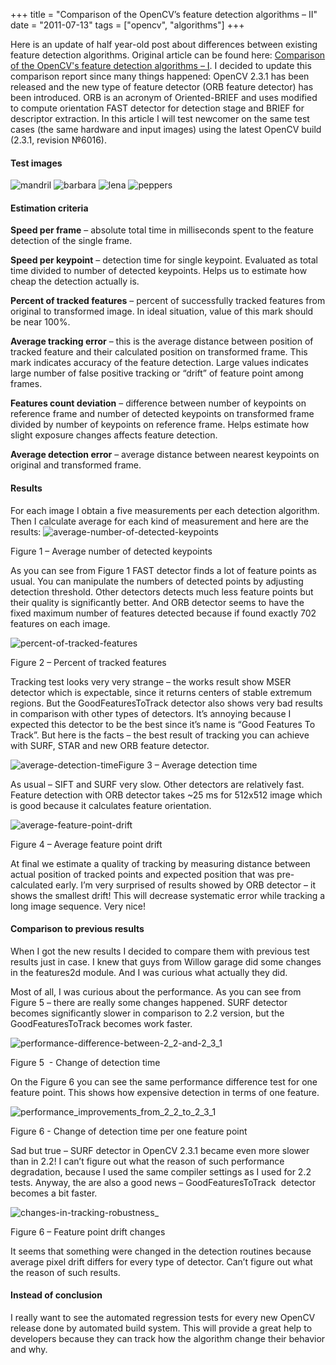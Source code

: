 +++
title =  "Comparison of the OpenCV’s feature detection algorithms – II"
date = "2011-07-13"
tags =  ["opencv", "algorithms"]
+++

Here is an update of half year-old post about differences between existing feature detection algorithms. Original article can be found here: [Comparison of the OpenCV's feature detection algorithms – I][1]. I decided to update this comparison report since many things happened: OpenCV 2.3.1 has been released and the new type of feature detector (ORB feature detector) has been introduced. ORB is an acronym of Oriented-BRIEF and uses modified to compute orientation FAST detector for detection stage and BRIEF for descriptor extraction. In this article I will test newcomer on the same test cases (the same hardware and input images) using the latest OpenCV build (2.3.1, revision №6016).

<!--more-->

#### Test images

![mandril][2] ![barbara][3] ![lena][4] ![peppers][5]

#### Estimation criteria

**Speed per frame** – absolute total time in milliseconds spent to the feature detection of the single frame.

**Speed per keypoint** – detection time for single keypoint. Evaluated as total time divided to number of detected keypoints. Helps us to estimate how cheap the detection actually is.

**Percent of tracked features** – percent of successfully tracked features from original to transformed image. In ideal situation, value of this mark should be near 100%.

**Average tracking error** – this is the average distance between position of tracked feature and their calculated position on transformed frame. This mark indicates accuracy of the feature detection. Large values indicates large number of false positive tracking or “drift” of feature point among frames.

**Features count deviation** – difference between number of keypoints on reference frame and number of detected keypoints on transformed frame divided by number of keypoints on reference frame. Helps estimate how slight exposure changes affects feature detection.

**Average detection error** – average distance between nearest keypoints on original and transformed frame.

#### Results

For each image I obtain a five measurements per each detection algorithm. Then I calculate average for each kind of measurement and here are the results: ![average-number-of-detected-keypoints][6]

Figure 1 – Average number of detected keypoints 

As you can see from Figure 1 FAST detector finds a lot of feature points as usual. You can manipulate the numbers of detected points by adjusting detection threshold. Other detectors detects much less feature points but their quality is significantly better. And ORB detector seems to have the fixed maximum number of features detected because if found exactly 702 features on each image.

![percent-of-tracked-features][7]

Figure 2 – Percent of tracked features

Tracking test looks very very strange – the works result show MSER detector which is expectable, since it returns centers of stable extremum regions. But the GoodFeaturesToTrack detector also shows very bad results in comparison with other types of detectors. It’s annoying because I expected this detector to be the best since it’s name is “Good Features To Track”. But here is the facts – the best result of tracking you can achieve with SURF, STAR and new ORB feature detector.

![average-detection-time][8]Figure 3 – Average detection time 

As usual – SIFT and SURF very slow. Other detectors are relatively fast. Feature detection with ORB detector takes ~25 ms for 512x512 image which is good because it calculates feature orientation.

![average-feature-point-drift][9]

Figure 4 – Average feature point drift 

At final we estimate a quality of tracking by measuring distance between actual position of tracked points and expected position that was pre-calculated early. I’m very surprised of results showed by ORB detector – it shows the smallest drift! This will decrease systematic error while tracking a long image sequence. Very nice! 

#### Comparison to previous results

When I got the new results I decided to compare them with previous test results just in case. I knew that guys from Willow garage did some changes in the features2d module. And I was curious what actually they did. 

Most of all, I was curious about the performance. As you can see from Figure 5 – there are really some changes happened. SURF detector becomes significantly slower in comparison to 2.2 version, but the GoodFeaturesToTrack becomes work faster. 

![performance-difference-between-2_2-and-2_3_1][10]

Figure 5  \- Change of detection time 

On the Figure 6 you can see the same performance difference test for one feature point. This shows how expensive detection in terms of one feature.

![performance_improvements_from_2_2_to_2_3_1][11]

Figure 6 - Change of detection time per one feature point

Sad but true – SURF detector in OpenCV 2.3.1 became even more slower than in 2.2! I can’t figure out what the reason of such performance degradation, because I used the same compiler settings as I used for 2.2 tests. Anyway, the are also a good news – GoodFeaturesToTrack  detector becomes a bit faster.

![changes-in-tracking-robustness_][12]

Figure 6 – Feature point drift changes

It seems that something were changed in the detection routines because average pixel drift differs for every type of detector. Can’t figure out what the reason of such results. 

#### Instead of conclusion

I really want to see the automated regression tests for every new OpenCV release done by automated build system. This will provide a great help to developers because they can track how the algorithm change their behavior and why.

   [1]: http://computer-vision-talks.com/2011/01/comparison-of-the-opencvs-feature-detection-algorithms-2/
   [2]: mandril_thumb.jpg (mandril)
   [3]: barbara_thumb.jpg (barbara)
   [4]: lena_thumb.jpg (lena)
   [5]: peppers_thumb.jpg (peppers)
   [6]: average-number-of-detected-keypoints_thumb.png (average-number-of-detected-keypoints)
   [7]: percent-of-tracked-features_thumb.png (percent-of-tracked-features)
   [8]: average-detection-time_thumb.png (average-detection-time)
   [9]: average-feature-point-drift_thumb.png (average-feature-point-drift)
   [10]: performance-difference-between-2_2-and-2_3_1_thumb.png (performance-difference-between-2_2-and-2_3_1)
   [11]: performance_improvements_from_2_2_to_2_3_1_thumb.png (performance_improvements_from_2_2_to_2_3_1)
   [12]: changes-in-tracking-robustness__thumb.png (changes-in-tracking-robustness_)

